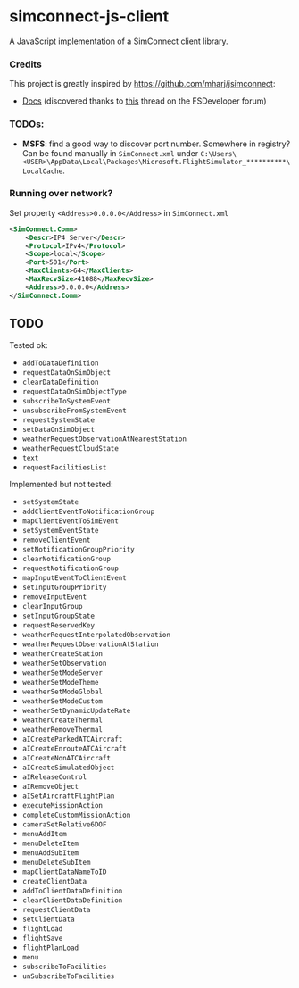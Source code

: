# simconnect-js-client

A JavaScript implementation of a SimConnect client library.

### Credits

This project is greatly inspired by https://github.com/mharj/jsimconnect:

-   [Docs](http://web.archive.org/web/20090620063532/http://lc0277.nerim.net/jsimconnect/doc/flightsim/simconnect/package-summary.html#package_description) (discovered thanks to [this](https://www.fsdeveloper.com/forum/threads/jsimconnect.140243/) thread on the FSDeveloper forum)

### TODOs:

-   **MSFS**: find a good way to discover port number. Somewhere in registry? Can be found manually in `SimConnect.xml` under `C:\Users\<USER>\AppData\Local\Packages\Microsoft.FlightSimulator_**********\LocalCache`.

### Running over network?

Set property `<Address>0.0.0.0</Address>` in `SimConnect.xml`

```xml
<SimConnect.Comm>
    <Descr>IP4 Server</Descr>
    <Protocol>IPv4</Protocol>
    <Scope>local</Scope>
    <Port>501</Port>
    <MaxClients>64</MaxClients>
    <MaxRecvSize>41088</MaxRecvSize>
    <Address>0.0.0.0</Address>
</SimConnect.Comm>
```

## TODO

Tested ok:

-   `addToDataDefinition`
-   `requestDataOnSimObject`
-   `clearDataDefinition`
-   `requestDataOnSimObjectType`
-   `subscribeToSystemEvent`
-   `unsubscribeFromSystemEvent`
-   `requestSystemState`
-   `setDataOnSimObject`
-   `weatherRequestObservationAtNearestStation`
-   `weatherRequestCloudState`
-   `text`
-   `requestFacilitiesList`

Implemented but not tested:

-   `setSystemState`
-   `addClientEventToNotificationGroup`
-   `mapClientEventToSimEvent`
-   `setSystemEventState`
-   `removeClientEvent`
-   `setNotificationGroupPriority`
-   `clearNotificationGroup`
-   `requestNotificationGroup`
-   `mapInputEventToClientEvent`
-   `setInputGroupPriority`
-   `removeInputEvent`
-   `clearInputGroup`
-   `setInputGroupState`
-   `requestReservedKey`
-   `weatherRequestInterpolatedObservation`
-   `weatherRequestObservationAtStation`
-   `weatherCreateStation`
-   `weatherSetObservation`
-   `weatherSetModeServer`
-   `weatherSetModeTheme`
-   `weatherSetModeGlobal`
-   `weatherSetModeCustom`
-   `weatherSetDynamicUpdateRate`
-   `weatherCreateThermal`
-   `weatherRemoveThermal`
-   `aICreateParkedATCAircraft`
-   `aICreateEnrouteATCAircraft`
-   `aICreateNonATCAircraft`
-   `aICreateSimulatedObject`
-   `aIReleaseControl`
-   `aIRemoveObject`
-   `aISetAircraftFlightPlan`
-   `executeMissionAction`
-   `completeCustomMissionAction`
-   `cameraSetRelative6DOF`
-   `menuAddItem`
-   `menuDeleteItem`
-   `menuAddSubItem`
-   `menuDeleteSubItem`
-   `mapClientDataNameToID`
-   `createClientData`
-   `addToClientDataDefinition`
-   `clearClientDataDefinition`
-   `requestClientData`
-   `setClientData`
-   `flightLoad`
-   `flightSave`
-   `flightPlanLoad`
-   `menu`
-   `subscribeToFacilities`
-   `unSubscribeToFacilities`
